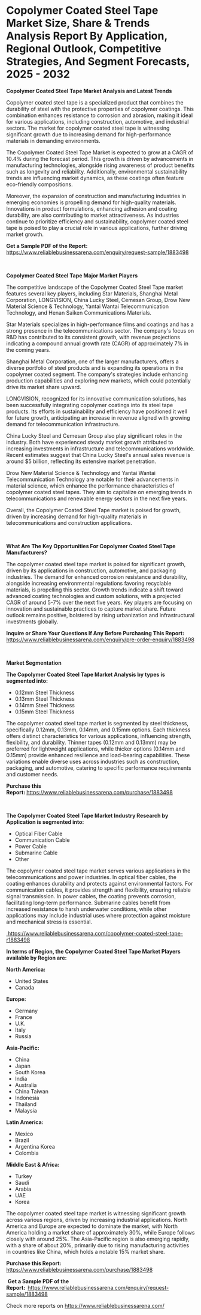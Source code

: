 <p><h1>Copolymer Coated Steel Tape Market Size, Share & Trends Analysis Report By Application, Regional Outlook, Competitive Strategies, And Segment Forecasts, 2025 - 2032</h1></p><p><strong>Copolymer Coated Steel Tape Market Analysis and Latest Trends</strong></p>
<p><p>Copolymer coated steel tape is a specialized product that combines the durability of steel with the protective properties of copolymer coatings. This combination enhances resistance to corrosion and abrasion, making it ideal for various applications, including construction, automotive, and industrial sectors. The market for copolymer coated steel tape is witnessing significant growth due to increasing demand for high-performance materials in demanding environments.</p><p>The Copolymer Coated Steel Tape Market is expected to grow at a CAGR of 10.4% during the forecast period. This growth is driven by advancements in manufacturing technologies, alongside rising awareness of product benefits such as longevity and reliability. Additionally, environmental sustainability trends are influencing market dynamics, as these coatings often feature eco-friendly compositions.</p><p>Moreover, the expansion of construction and manufacturing industries in emerging economies is propelling demand for high-quality materials. Innovations in product formulations, enhancing adhesion and coating durability, are also contributing to market attractiveness. As industries continue to prioritize efficiency and sustainability, copolymer coated steel tape is poised to play a crucial role in various applications, further driving market growth.</p></p>
<p><strong>Get a Sample PDF of the Report:&nbsp;</strong> <a href="https://www.reliablebusinessarena.com/enquiry/request-sample/1883498?utm_campaign=2793&utm_medium=2&utm_source=Github&utm_content=ia&utm_term=02042025&utm_id=copolymer-coated-steel-tape">https://www.reliablebusinessarena.com/enquiry/request-sample/1883498</a></p>
<p>&nbsp;</p>
<p><strong>Copolymer Coated Steel Tape Major Market Players</strong></p>
<p><p>The competitive landscape of the Copolymer Coated Steel Tape market features several key players, including Star Materials, Shanghai Metal Corporation, LONGVISION, China Lucky Steel, Cemesan Group, Drow New Material Science & Technology, Yantai Wantai Telecommunication Technology, and Henan Saiken Communications Materials. </p><p>Star Materials specializes in high-performance films and coatings and has a strong presence in the telecommunications sector. The company's focus on R&D has contributed to its consistent growth, with revenue projections indicating a compound annual growth rate (CAGR) of approximately 7% in the coming years.</p><p>Shanghai Metal Corporation, one of the larger manufacturers, offers a diverse portfolio of steel products and is expanding its operations in the copolymer coated segment. The company's strategies include enhancing production capabilities and exploring new markets, which could potentially drive its market share upward.</p><p>LONGVISION, recognized for its innovative communication solutions, has been successfully integrating copolymer coatings into its steel tape products. Its efforts in sustainability and efficiency have positioned it well for future growth, anticipating an increase in revenue aligned with growing demand for telecommunication infrastructure.</p><p>China Lucky Steel and Cemesan Group also play significant roles in the industry. Both have experienced steady market growth attributed to increasing investments in infrastructure and telecommunications worldwide. Recent estimates suggest that China Lucky Steel's annual sales revenue is around $5 billion, reflecting its extensive market penetration.</p><p>Drow New Material Science & Technology and Yantai Wantai Telecommunication Technology are notable for their advancements in material science, which enhance the performance characteristics of copolymer coated steel tapes. They aim to capitalize on emerging trends in telecommunications and renewable energy sectors in the next five years.</p><p>Overall, the Copolymer Coated Steel Tape market is poised for growth, driven by increasing demand for high-quality materials in telecommunications and construction applications.</p></p>
<p>&nbsp;</p>
<p><strong>What Are The Key Opportunities For Copolymer Coated Steel Tape Manufacturers?</strong></p>
<p><p>The copolymer coated steel tape market is poised for significant growth, driven by its applications in construction, automotive, and packaging industries. The demand for enhanced corrosion resistance and durability, alongside increasing environmental regulations favoring recyclable materials, is propelling this sector. Growth trends indicate a shift toward advanced coating technologies and custom solutions, with a projected CAGR of around 5-7% over the next five years. Key players are focusing on innovation and sustainable practices to capture market share. Future outlook remains positive, bolstered by rising urbanization and infrastructural investments globally.</p></p>
<p><strong>Inquire or Share Your Questions If Any Before Purchasing This Report:</strong> <a href="https://www.reliablebusinessarena.com/enquiry/pre-order-enquiry/1883498?utm_campaign=2793&utm_medium=2&utm_source=Github&utm_content=ia&utm_term=02042025&utm_id=copolymer-coated-steel-tape">https://www.reliablebusinessarena.com/enquiry/pre-order-enquiry/1883498</a></p>
<p>&nbsp;</p>
<p><strong>Market Segmentation</strong></p>
<p><strong>The Copolymer Coated Steel Tape Market Analysis by types is segmented into:</strong></p>
<p><ul><li>0.12mm Steel Thickness</li><li>0.13mm Steel Thickness</li><li>0.14mm Steel Thickness</li><li>0.15mm Steel Thickness</li></ul></p>
<p><p>The copolymer coated steel tape market is segmented by steel thickness, specifically 0.12mm, 0.13mm, 0.14mm, and 0.15mm options. Each thickness offers distinct characteristics for various applications, influencing strength, flexibility, and durability. Thinner tapes (0.12mm and 0.13mm) may be preferred for lightweight applications, while thicker options (0.14mm and 0.15mm) provide enhanced resilience and load-bearing capabilities. These variations enable diverse uses across industries such as construction, packaging, and automotive, catering to specific performance requirements and customer needs.</p></p>
<p><strong>Purchase this Report:&nbsp;</strong><a href="https://www.reliablebusinessarena.com/purchase/1883498?utm_campaign=2793&utm_medium=2&utm_source=Github&utm_content=ia&utm_term=02042025&utm_id=copolymer-coated-steel-tape">https://www.reliablebusinessarena.com/purchase/1883498</a></p>
<p>&nbsp;</p>
<p><strong>The Copolymer Coated Steel Tape Market Industry Research by Application is segmented into:</strong></p>
<p><ul><li>Optical Fiber Cable</li><li>Communication Cable</li><li>Power Cable</li><li>Submarine Cable</li><li>Other</li></ul></p>
<p><p>The copolymer coated steel tape market serves various applications in the telecommunications and power industries. In optical fiber cables, the coating enhances durability and protects against environmental factors. For communication cables, it provides strength and flexibility, ensuring reliable signal transmission. In power cables, the coating prevents corrosion, facilitating long-term performance. Submarine cables benefit from increased resistance to harsh underwater conditions, while other applications may include industrial uses where protection against moisture and mechanical stress is essential.</p></p>
<p><a href="https://www.reliablebusinessarena.com/copolymer-coated-steel-tape-r1883498?utm_campaign=2793&utm_medium=2&utm_source=Github&utm_content=ia&utm_term=02042025&utm_id=copolymer-coated-steel-tape">&nbsp;https://www.reliablebusinessarena.com/copolymer-coated-steel-tape-r1883498</a></p>
<p><strong>In terms of Region, the Copolymer Coated Steel Tape Market Players available by Region are:</strong></p>
<p>
    <p> <strong> North America: </strong>
        <ul>
            <li>United States</li>
            <li>Canada</li>
        </ul>
        </p> 
    <p> <strong> Europe: </strong>
        <ul>
            <li>Germany</li>
            <li>France</li>
            <li>U.K.</li>
            <li>Italy</li>
            <li>Russia</li>
        </ul>
        </p> 
    <p> <strong> Asia-Pacific: </strong>
        <ul>
            <li>China</li>
            <li>Japan</li>
            <li>South Korea</li>
            <li>India</li>
            <li>Australia</li>
            <li>China Taiwan</li>
            <li>Indonesia</li>
            <li>Thailand</li>
            <li>Malaysia</li>
        </ul>
        </p> 
    <p> <strong> Latin America: </strong>
        <ul>
            <li>Mexico</li>
            <li>Brazil</li>
            <li>Argentina Korea</li>
            <li>Colombia</li>
        </ul>
        </p> 
    <p> <strong> Middle East & Africa: </strong>
        <ul>
            <li>Turkey</li>
            <li>Saudi</li>
            <li>Arabia</li>
            <li>UAE</li>
            <li>Korea</li>
        </ul>
    </p>
    </p>
<p><p>The copolymer coated steel tape market is witnessing significant growth across various regions, driven by increasing industrial applications. North America and Europe are expected to dominate the market, with North America holding a market share of approximately 30%, while Europe follows closely with around 25%. The Asia-Pacific region is also emerging rapidly, with a share of about 20%, primarily due to rising manufacturing activities in countries like China, which holds a notable 15% market share.</p></p>
<p><strong>Purchase this Report: </strong><a href="https://www.reliablebusinessarena.com/purchase/1883498?utm_campaign=2793&utm_medium=2&utm_source=Github&utm_content=ia&utm_term=02042025&utm_id=copolymer-coated-steel-tape">https://www.reliablebusinessarena.com/purchase/1883498</a></p>
<p>&nbsp;<strong>Get a Sample PDF of the Report:&nbsp;&nbsp;</strong><a href="https://www.reliablebusinessarena.com/enquiry/request-sample/1883498?utm_campaign=2793&utm_medium=2&utm_source=Github&utm_content=ia&utm_term=02042025&utm_id=copolymer-coated-steel-tape">https://www.reliablebusinessarena.com/enquiry/request-sample/1883498</a></p>
<p><strong></strong></p>
<p>Check more reports on <a href="https://www.reliablebusinessarena.com/?utm_campaign=2793&utm_medium=2&utm_source=Github&utm_content=ia&utm_term=02042025&utm_id=copolymer-coated-steel-tape">https://www.reliablebusinessarena.com/</a></p>